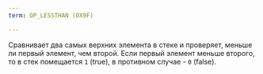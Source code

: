 ```yaml
---
term: OP_LESSTHAN (0X9F)

---
```

Сравнивает два самых верхних элемента в стеке и проверяет, меньше ли первый элемент, чем второй. Если первый элемент меньше второго, то в стек помещается `1` (true), в противном случае - `0` (false).